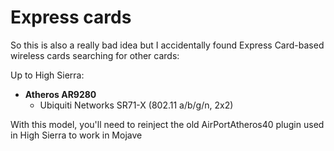 # Express cards

So this is also a really bad idea but I accidentally found Express Card-based wireless cards searching for other cards:

Up to High Sierra:
* **Atheros AR9280**
   * Ubiquiti Networks SR71-X (802.11 a/b/g/n, 2x2)
   
   
With this model, you'll need to reinject the old AirPortAtheros40 plugin used in High Sierra to work in Mojave
